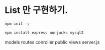 # List 만 구현하기.

```sh
npm init -y

npm install express nunjucks mysql2
```


models
routes
conroller
public
views
server.js
